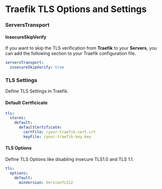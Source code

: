 # Traefik TLS Options and Settings

### ServersTransport

#### InsecureSkipVerify

If you want to skip the TLS verification from **Traefik** to your **Servers**, you can add the following section to your Traefik configuration file.

```yaml
serversTransport:
  insecureSkipVerify: true
```

### TLS Settings

Define TLS Settings in Traefik.

#### Default Certficicate

```yaml
tls:
  stores:
    default:
      defaultCertificate:
        certFile: /your-traefik-cert.crt
        keyFile: /your-traefik-key.key
```

#### TLS Options

Define TLS Options like disabling insecure TLS1.0 and TLS 1.1.

```yaml
tls:
  options:
    default:
      minVersion: VersionTLS12
```
